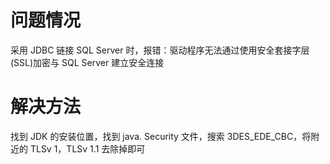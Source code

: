 # 问题情况

采用 JDBC 链接 SQL Server 时，报错：驱动程序无法通过使用安全套接字层(SSL)加密与 SQL Server 建立安全连接

# 解决方法

找到 JDK 的安装位置，找到 java. Security 文件，搜索 3DES_EDE_CBC，将附近的 TLSv 1，TLSv 1.1 去除掉即可